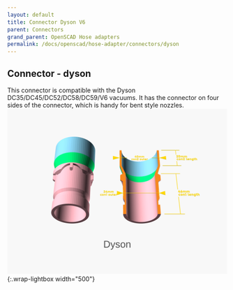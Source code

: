 ```yaml
---
layout: default
title: Connector Dyson V6
parent: Connectors
grand_parent: OpenSCAD Hose adapters
permalink: /docs/openscad/hose-adapter/connectors/dyson
---
```

## Connector - dyson
This connector is compatible with the Dyson DC35/DC45/DC52/DC58/DC59/V6 vacuums. It has the connector on four sides of the connector, which is handy for bent style nozzles.<br>
![dyson](/assets/openscad/hose-adapters/vacuum_hose_adapter-dyson_demo_text.gif){:.wrap-lightbox width="500"}<br>
